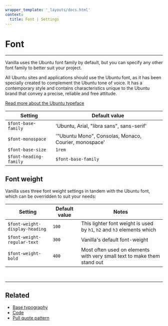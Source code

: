 ```yaml
---
wrapper_template: '_layouts/docs.html'
context:
  title: Font | Settings
---
```


# Font

<hr>

Vanilla uses the Ubuntu font family by default, but you can specify any other font family to better suit your project.

All Ubuntu sites and applications should use the Ubuntu font, as it has been specially created to complement the Ubuntu tone of voice. It has a contemporary style and contains characteristics unique to the Ubuntu brand that convey a precise, reliable and free attitude.

[Read more about the Ubuntu typeface](http://font.ubuntu.com/)

| Setting                | Default value                                         |
| ---------------------- | ----------------------------------------------------- |
| `$font-base-family`    | 'Ubuntu, Arial, "libra sans", sans-serif'             |
| `$font-monospace`      | '"Ubuntu Mono", Consolas, Monaco, Courier, monospace' |
| `$font-base-size`      | `1rem`                                                |
| `$font-heading-family` | `$font-base-family`                                   |

## Font weight

Vanilla uses three font weight settings in tandem with the Ubuntu font, which can be overridden to suit your needs:

| Setting                        | Default value | Notes                                                                   |
| ------------------------------ | ------------- | ----------------------------------------------------------------------- |
| `$font-weight-display-heading` | `100`         | This lighter font weight is used by `h1`, `h2` and `h3` elements which  |
| `$font-weight-regular-text`    | `300`         | Vanilla's default font-weight                                           |
| `$font-weight-bold`            | `400`         | Most often used on elements with very small text to make them stand out |

<br>
<hr>

## Related

- [Base typography](/docs/base/typography)
- [Code](/docs/base/code)
- [Pull quote pattern](/docs/patterns/pull-quote)
